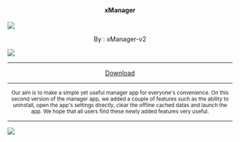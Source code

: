 <h4> <p align="center"> xManager </p> </h4>

![](https://is.gd/mXt0Kj)

<p align="center"> By : xManager-v2 </p>

![](https://is.gd/B1vAf6)

---

<p align ="center">
<a href="https://is.gd/xuWw0N" class="btn btn-outline-success"> Download </a>
</p>

---

<p align="center"> <sub>
Our aim is to make a simple yet useful manager app for everyone's convenience. On this second version of the manager app, we added a couple of features such as the ability to uninstall, open the app's settings directly, clear the offline cached datas and launch the app. We hope that all users find these newly added features very useful.
</sub> </p>

---

![](https://is.gd/uVvIMS)
